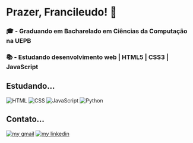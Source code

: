 # Prazer, Francileudo! 👋

### 🎓 - Graduando em Bacharelado em Ciências da Computação na UEPB
### 📚 - Estudando desenvolvimento web | HTML5 | CSS3 | JavaScript

## Estudando...

![HTML](https://img.shields.io/badge/HTML5-E34F26?style=for-the-badge&logo=html5&logoColor=white)
![CSS](https://img.shields.io/badge/CSS3-1572B6?style=for-the-badge&logo=css3&logoColor=white)
![JavaScript](https://img.shields.io/badge/JavaScript-F7DF1E?style=for-the-badge&logo=javascript&logoColor=black)
![Python](https://img.shields.io/badge/Python-FFD43B?style=for-the-badge&logo=python&logoColor=darkgreen)

## Contato...

<a href="mailto:sfrancileudo1@gmail.com"><img src="https://img.shields.io/badge/Gmail-D14836?style=for-the-badge&logo=gmail&logoColor=white" alt="my gmail"></a>
<a href="https://www.linkedin.com/in/francileudo-oliveira/"><img src="https://img.shields.io/badge/LinkedIn-0077B5?style=for-the-badge&logo=linkedin&logoColor=white" alt="my linkedin"></a>

<br>

<!-- 
![stats card](https://github-readme-stats.vercel.app/api/top-langs/?username=fransilva0&layout=demo&langs_count=8&theme=highcontrast&title_color=008b8b&text_color=44d9e6&hide_border=true&border_radius=2rem) -->
